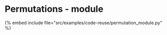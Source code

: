 # Permutations - module


{% embed include file="src/examples/code-reuse/permutation_module.py" %}



